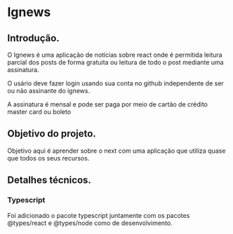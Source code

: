 # Ignews

## Introdução.

O Ignews é uma aplicação de notícias sobre react onde é permitida leitura parcial dos posts de forma gratuita ou leitura de todo o post mediante uma assinatura.

O usário deve fazer login usando sua conta no github independente de ser ou não assinante do ignews.

A assinatura é mensal e pode ser paga por meio de cartão de crédito master card ou boleto 

## Objetivo do projeto.

Objetivo aqui é aprender sobre o next com uma aplicação que utiliza quase que todos os seus recursos.

## Detalhes técnicos.

### Typescript

Foi adicionado o pacote typescript juntamente com os pacotes @types/react e @types/node como de desenvolvimento.